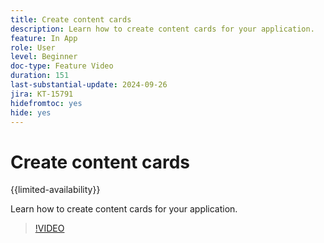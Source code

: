 ```yaml
---
title: Create content cards
description: Learn how to create content cards for your application.
feature: In App
role: User
level: Beginner
doc-type: Feature Video
duration: 151
last-substantial-update: 2024-09-26
jira: KT-15791
hidefromtoc: yes
hide: yes
---
```


# Create content cards

{{limited-availability}}

Learn how to create content cards for your application.

>[!VIDEO](https://video.tv.adobe.com/v/3434783/?learn=on)
